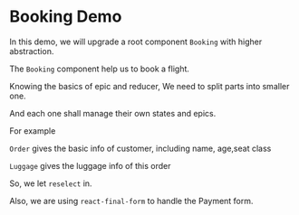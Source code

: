 # Booking Demo

In this demo, we will upgrade a root component `Booking` with higher abstraction.

The `Booking` component help us to book a flight.

Knowing the basics of epic and reducer, We need to split parts into smaller one.

And each one shall manage their own states and epics.

For example

`Order` gives the basic info of customer, including name, age,seat class

`Luggage` gives the luggage info of this order

So, we let `reselect` in.

Also, we are using `react-final-form` to handle the Payment form.
